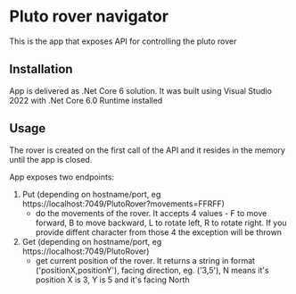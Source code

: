# Pluto rover navigator

This is the app that exposes API for controlling the pluto rover

## Installation

App is delivered as .Net Core 6 solution. It was built using Visual Studio 2022 with .Net Core 6.0 Runtime installed

## Usage
The rover is created on the first call of the API and it resides in the memory until the app is closed.

App exposes two endpoints:
1) Put (depending on hostname/port, eg https://localhost:7049/PlutoRover?movements=FFRFF)
    - do the movements of the rover. It accepts 4 values - F to move forward, B to move backward, L to rotate left, R to rotate right. If you provide diffent character from those 4 the exception will be thrown
2) Get (depending on hostname/port, eg https://localhost:7049/PlutoRover)
    - get current position of the rover. It returns a string in format ('positionX,positionY'), facing direction, eg. ('3,5'), N means it's position X is 3, Y is 5 and it's facing North



